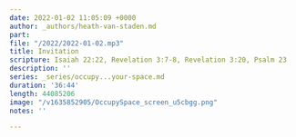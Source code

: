 ```yaml
---
date: 2022-01-02 11:05:09 +0000
author: _authors/heath-van-staden.md
part: 
file: "/2022/2022-01-02.mp3"
title: Invitation
scripture: Isaiah 22:22, Revelation 3:7-8, Revelation 3:20, Psalm 23
description: ''
series: _series/occupy...your-space.md
duration: '36:44'
length: 44085206
image: "/v1635852905/OccupySpace_screen_u5cbgg.png"
notes: ''

---
```

